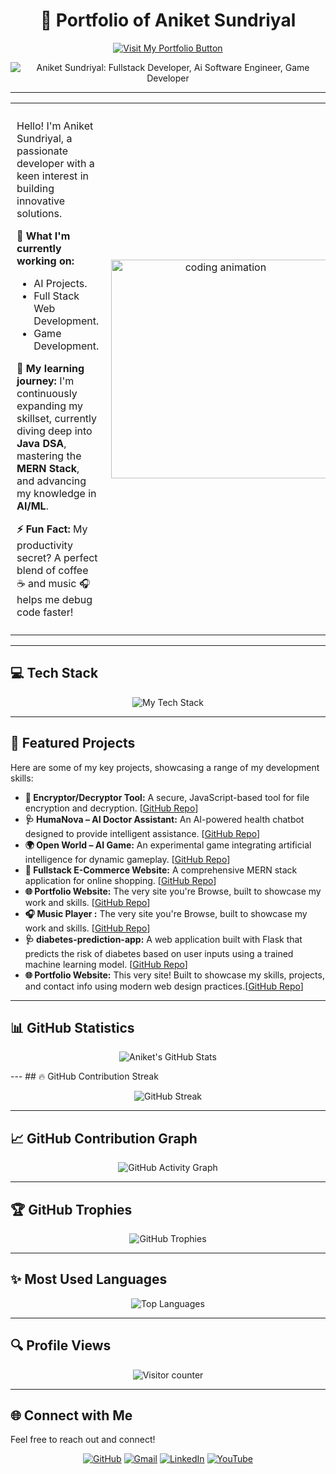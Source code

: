 <h1 align="center">🚀 Portfolio of Aniket Sundriyal</h1>

<p align="center">
  <a href="https://gxaniket.github.io/Aniket-Portfolio-01/" target="_blank">
    <img src="https://img.shields.io/badge/Visit%20My%20Portfolio-blue?style=for-the-badge&logo=vercel" alt="Visit My Portfolio Button"/>
  </a>
</p>

<p align="center">
  <img src="https://readme-typing-svg.demolab.com?font=Fira+Code&duration=3000&pause=1000&color=00F7FF&center=true&vCenter=true&width=435&lines=Fullstack+Developer;Ai+Software+Engineer;Game+Developer" alt="Aniket Sundriyal: Fullstack Developer, Ai Software Engineer, Game Developer" />
</p>

---

<table width="100%">
  <tr>
    <td valign="top" style="padding: 10px;">

Hello! I'm Aniket Sundriyal, a passionate developer with a keen interest in building innovative solutions.

**🔭 What I'm currently working on:**
* AI Projects.
* Full Stack Web Development.
* Game Development.

**🌱 My learning journey:**
I'm continuously expanding my skillset, currently diving deep into **Java DSA**, mastering the **MERN Stack**, and advancing my knowledge in **AI/ML**.

**⚡ Fun Fact:**
My productivity secret? A perfect blend of coffee ☕ and music 🎧 helps me debug code faster!

</td>
<td align="center" style="padding: 10px;">
  <img src="https://media2.giphy.com/media/v1.Y2lkPTc5MGI3NjExamlvazE4eGpha2I0cHU3cWtwdXpzMGZyMDBxYmxuMjRwdW5oN2Y5dSZlcD12MV9pbnRlcm5hbF9naWZfYnlfaWQmY3Q9Zw/qgQUggAC3Pfv687qPC/giphy.gif" width="350" alt="coding animation" />
</td>
  </tr>
</table>

---

## 💻 Tech Stack

<p align="center">
  <img src="https://skillicons.dev/icons?i=html,css,js,react,nodejs,bootstrap,express,unity,cs,java,python,mongodb,linux,git,github,aiscript,vscode,docker,tailwind,firebase&perline=8" alt="My Tech Stack" />
</p>

---

## 🚀 Featured Projects

Here are some of my key projects, showcasing a range of my development skills:

* **🔐 Encryptor/Decryptor Tool:** A secure, JavaScript-based tool for file encryption and decryption. [[GitHub Repo](https://github.com/Gxaniket/encryptor-decryptor)]
* **🩺 HumaNova – AI Doctor Assistant:** An AI-powered health chatbot designed to provide intelligent assistance. [[GitHub Repo](https://github.com/Gxaniket/HumaNova-AI)]
* **🌍 Open World – AI Game:** An experimental game integrating artificial intelligence for dynamic gameplay. [[GitHub Repo](https://github.com/Gxaniket/Open-World-Game)]
* **🛒 Fullstack E-Commerce Website:** A comprehensive MERN stack application for online shopping. [[GitHub Repo](https://github.com/Gxaniket/ShopSmart-Full_Stack)]
* **🌐 Portfolio Website:** The very site you're Browse, built to showcase my work and skills. [[GitHub Repo](https://github.com/Gxaniket/Portfolio)]
* **🎧 Music Player :** The very site you're Browse, built to showcase my work and skills. [[GitHub Repo](https://github.com/Gxaniket/music-player)]
* **🩺 diabetes-prediction-app:** A web application built with Flask that predicts the risk of diabetes based on user inputs using a trained machine learning model. [[GitHub Repo](https://gxaniket.github.io/diabetes-prediction-app)]
* **🌐 Portfolio Website:** This very site! Built to showcase my skills, projects, and contact info using modern web design practices.[[GitHub Repo](https://gxaniket.github.io/Aniket-Portfolio-01/)]

---

## 📊 GitHub Statistics

<p align="center">
  <img src="https://github-readme-stats.vercel.app/api?username=Gxaniket&show_icons=true&theme=radical" alt="Aniket's GitHub Stats" />
</p>
---
## 🔥 GitHub Contribution Streak

<p align="center">
  <img src="https://github-readme-streak-stats.herokuapp.com?user=gxaniket&theme=radical" alt="GitHub Streak" />
</p>

---

## 📈 GitHub Contribution Graph

<p align="center">
  <img src="https://github-readme-activity-graph.vercel.app/graph?username=Gxaniket&theme=tokyo-night" alt="GitHub Activity Graph" />
</p>

---

## 🏆 GitHub Trophies

<p align="center">
  <img src="https://github-profile-trophy.vercel.app/?username=Gxaniket&theme=monokai" alt="GitHub Trophies" />
</p>

---

## ✨ Most Used Languages

<p align="center">
  <img src="https://github-readme-stats.vercel.app/api/top-langs/?username=Gxaniket&layout=compact&theme=tokyonight" alt="Top Languages" />
</p>

---

## 🔍 Profile Views

<p align="center">
  <img src="https://komarev.com/ghpvc/?username=Gxaniket&label=Profile%20views&color=0e75b6&style=flat" alt="Visitor counter" />
</p>

---

## 🌐 Connect with Me

Feel free to reach out and connect!

<p align="center">
  <a href="https://github.com/GxAniket" target="_blank"><img src="https://img.shields.io/badge/GitHub-100000?style=for-the-badge&logo=github&logoColor=white" alt="GitHub"></a>
  <a href="mailto:sundriyalaniket@gmail.com"><img src="https://img.shields.io/badge/Email-D14836?style=for-the-badge&logo=gmail&logoColor=white" alt="Gmail"></a>
  <a href="https://www.linkedin.com/in/aniket-sundriyal" target="_blank"><img src="https://img.shields.io/badge/LinkedIn-0077B5?style=for-the-badge&logo=linkedin&logoColor=white" alt="LinkedIn"></a>
  <a href="https://www.youtube.com/@gxaniket001" target="_blank"><img src="https://img.shields.io/badge/YouTube-FF0000?style=for-the-badge&logo=youtube&logoColor=white" alt="YouTube"></a>
</p>
